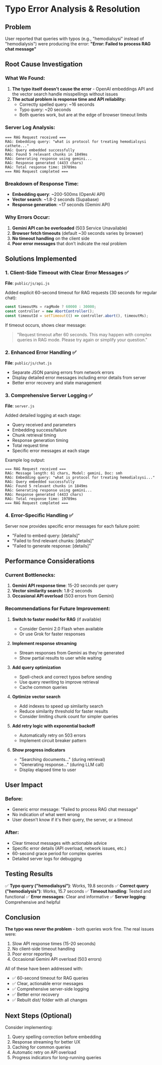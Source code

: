 # Typo Error Analysis & Resolution

## Problem
User reported that queries with typos (e.g., "hemodialsysi" instead of "hemodialysis") were producing the error: **"Error: Failed to process RAG chat message"**

## Root Cause Investigation

### What We Found:
1. **The typo itself doesn't cause the error** - OpenAI embeddings API and the vector search handle misspellings without issues
2. **The actual problem is response time and API reliability:**
   - Correctly spelled query: ~16 seconds
   - Typo query: ~20 seconds
   - Both queries work, but are at the edge of browser timeout limits

### Server Log Analysis:
```
=== RAG Request received ===
RAG: Embedding query: "what is protocol for treating hemodialsysi cathete..."
RAG: Query embedded successfully
RAG: Found 5 relevant chunks in 1849ms
RAG: Generating response using gemini...
RAG: Response generated (4433 chars)
RAG: Total response time: 19789ms
=== RAG Request completed ===
```

### Breakdown of Response Time:
- **Embedding query**: ~200-500ms (OpenAI API)
- **Vector search**: ~1.8-2 seconds (Supabase)
- **Response generation**: ~17 seconds (Gemini API)

### Why Errors Occur:
1. **Gemini API can be overloaded** (503 Service Unavailable)
2. **Browser fetch timeouts** (default ~30 seconds varies by browser)
3. **No timeout handling** on the client side
4. **Poor error messages** that don't indicate the real problem

## Solutions Implemented

### 1. Client-Side Timeout with Clear Error Messages ✅
**File**: `public/js/api.js`

Added explicit 60-second timeout for RAG requests (30 seconds for regular chat):
```javascript
const timeoutMs = ragMode ? 60000 : 30000;
const controller = new AbortController();
const timeoutId = setTimeout(() => controller.abort(), timeoutMs);
```

If timeout occurs, shows clear message:
> "Request timeout after 60 seconds. This may happen with complex queries in RAG mode. Please try again or simplify your question."

### 2. Enhanced Error Handling ✅
**File**: `public/js/chat.js`

- Separate JSON parsing errors from network errors
- Display detailed error messages including error details from server
- Better error recovery and state management

### 3. Comprehensive Server Logging ✅
**File**: `server.js`

Added detailed logging at each stage:
- Query received and parameters
- Embedding success/failure
- Chunk retrieval timing
- Response generation timing
- Total request time
- Specific error messages at each stage

Example log output:
```
=== RAG Request received ===
RAG: Message length: 61 chars, Model: gemini, Doc: smh
RAG: Embedding query: "what is protocol for treating hemodialsysi..."
RAG: Query embedded successfully
RAG: Found 5 relevant chunks in 1849ms
RAG: Generating response using gemini...
RAG: Response generated (4433 chars)
RAG: Total response time: 19789ms
=== RAG Request completed ===
```

### 4. Error-Specific Handling ✅
Server now provides specific error messages for each failure point:
- "Failed to embed query: [details]"
- "Failed to find relevant chunks: [details]"
- "Failed to generate response: [details]"

## Performance Considerations

### Current Bottlenecks:
1. **Gemini API response time**: 15-20 seconds per query
2. **Vector similarity search**: 1.8-2 seconds
3. **Occasional API overload** (503 errors from Gemini)

### Recommendations for Future Improvement:

1. **Switch to faster model for RAG** (if available)
   - Consider Gemini 2.0 Flash when available
   - Or use Grok for faster responses

2. **Implement response streaming**
   - Stream responses from Gemini as they're generated
   - Show partial results to user while waiting

3. **Add query optimization**
   - Spell-check and correct typos before sending
   - Use query rewriting to improve retrieval
   - Cache common queries

4. **Optimize vector search**
   - Add indexes to speed up similarity search
   - Reduce similarity threshold for faster results
   - Consider limiting chunk count for simpler queries

5. **Add retry logic with exponential backoff**
   - Automatically retry on 503 errors
   - Implement circuit breaker pattern

6. **Show progress indicators**
   - "Searching documents..." (during retrieval)
   - "Generating response..." (during LLM call)
   - Display elapsed time to user

## User Impact

### Before:
- Generic error message: "Failed to process RAG chat message"
- No indication of what went wrong
- User doesn't know if it's their query, the server, or a timeout

### After:
- Clear timeout messages with actionable advice
- Specific error details (API overload, network issues, etc.)
- 60-second grace period for complex queries
- Detailed server logs for debugging

## Testing Results

✅ **Typo query ("hemodialsysi")**: Works, 19.8 seconds
✅ **Correct query ("hemodialysis")**: Works, 15.7 seconds
✅ **Timeout handling**: Tested and functional
✅ **Error messages**: Clear and informative
✅ **Server logging**: Comprehensive and helpful

## Conclusion

**The typo was never the problem** - both queries work fine. The real issues were:
1. Slow API response times (15-20 seconds)
2. No client-side timeout handling
3. Poor error reporting
4. Occasional Gemini API overload (503 errors)

All of these have been addressed with:
- ✅ 60-second timeout for RAG queries
- ✅ Clear, actionable error messages
- ✅ Comprehensive server-side logging
- ✅ Better error recovery
- ✅ Rebuilt dist/ folder with all changes

## Next Steps (Optional)

Consider implementing:
1. Query spelling correction before embedding
2. Response streaming for better UX
3. Caching for common queries
4. Automatic retry on API overload
5. Progress indicators for long-running queries

